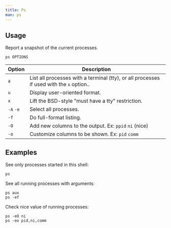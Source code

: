 ```yaml
---
title: Ps
man: ps
---
```


## Usage

Report a snapshot of the current processes.

```shell
ps OPTIONS
```

| Option | Description |
| --- | --- |
| `a` | List all processes with a terminal (tty), or all processes if used with the `x` option.. |
| `u` | Display user-oriented format. |
| `x` | Lift the BSD-style "must have a tty" restriction. |
| `-A` `-e` | Select all processes. |
| `-f` | Do full-format listing. |
| `-O` | Add new columns to the output. Ex: `ppid` `ni` (nice) |
| `-o` | Customize columns to be shown. Ex: `pid` `comm` |

## Examples

See only processes started in this shell:

```shell
ps
```

See all running processes with arguments:

```shell
ps aux
ps -ef
```

Check nice value of running processes:

```shell
ps -eO ni
ps -eo pid,ni,comm
```
